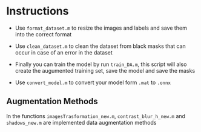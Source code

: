# Instructions

- Use `format_dataset.m` to resize the images and labels and save them into the correct format

- Use `clean_dataset.m` to clean the dataset from black masks that can occur in case of an error in the dataset

- Finally you can train the model by run `train_DA.m`, this script will also create the augumented training set, save the model and save the masks

- Use `convert_model.m` to convert your model form `.mat` to `.onnx`

## Augmentation Methods

In the functions `imagesTrasformation_new.m`, `contrast_blur_h_new.m` and `shadows_new.m` are implemented data augmentation methods